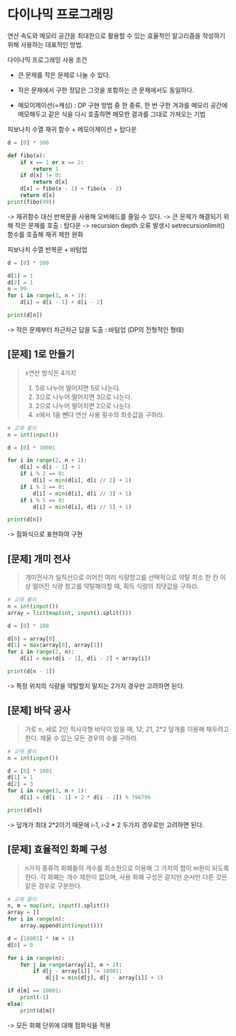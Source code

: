 # 다이나믹 프로그래밍

연산 속도와 메모리 공간을 최대한으로 활용할 수 있는 효율적인 알고리즘을 작성하기 위해 사용하는 대표적인 방법.

다이나믹 프로그래밍 사용 조건
- 큰 문제를 작은 문제로 나눌 수 있다.
- 작은 문제에서 구한 정답은 그것을 포함하는 큰 문제에서도 동일하다.

- 메모이제이션(=캐싱) : DP 구현 방법 중 한 종류, 한 번 구한 겨과를 메모리 공간에 메모해두고 같은 식을 다시 호출하면 메모한 결과를 그대로 가져오는 기법

피보나치 수열 재귀 함수 + 메모이제이션 + 탑다운
```python
d = [0] * 100

def fibo(x):
    if x == 1 or x == 2:
        return 1
    if d[x] != 0:
        return d[x]
    d[x] = fibo(x - 1) + fibo(x - 2)
    return d[x]
print(fibo(99))
```
-> 재귀함수 대신 반복문을 사용해 오버헤드를 줄일 수 있다.
-> 큰 문제가 해결되기 위해 작은 문제를 호출 : 탑다운
-> recursion depth 오류 발생시 setrecursionlimit() 함수를 호출해 재귀 제한 완화

피보나치 수열 반복문 + 바텀업
```python
d = [0] * 100

d[1] = 1
d[2] = 1
n = 99
for i in range(3, n + 1):
    d[i] = d[i - 1] + d[i - 2]

print(d[n])
```
-> 작은 문제부터 차근차근 답을 도출 : 바텀업 (DP의 전형적인 형태)

## [문제] 1로 만들기
> x연산 방식은 4가지
> 1. 5로 나누어 떨어지면 5로 나눈다.
> 2. 3으로 나누어 떨어지면 3으로 나눈다.
> 3. 2으로 나누어 떨어지면 2으로 나눈다.
> 4. x에서 1을 뺀다
> 연산 사용 횟수의 최솟값을 구하라.

```python
# 교재 풀이
n = int(input())

d = [0] * 30001

for i in range(2, n + 1):
    d[i] = d[i - 1] + 1
    if i % 2 == 0:
        d[i] = min(d[i], d[i // 2] + 1)
    if i % 3 == 0:
        d[i] = min(d[i], d[i // 3] + 1)
    if i % 5 == 0:
        d[i] = min(d[i], d[i // 5] + 1)

print(d[n])
```
-> 점화식으로 표현하여 구현

## [문제] 개미 전사
> 개미전사가 일직선으로 이어진 여러 식량창고를 선택적으로 약탈
> 최소 한 칸 이상 떨어진 식량 창고를 약탈해야할 때, 획득 식량의 최댓값을 구하라.


```python
# 교재 풀이
n = int(input())
array = list(map(int, input().split()))

d = [0] * 100

d[0] = array[0]
d[1] = max(array[0], array[1])
for i in range(2, n):
    d[i] = max(d[i - 1], d[i - 2] + array[i])

print(d[n - 1])
```
-> 특정 위치의 식량을 약탈할지 말지는 2가지 경우만 고려하면 된다.

## [문제] 바닥 공사
> 가로 n, 세로 2인 직사각형 바닥이 있을 때, 1*2, 2*1, 2*2 덮개를 이용해 채우려고 한다.
> 채울 수 있는 모든 경우의 수를 구하라.

```python
# 교재 풀이
n = int(input())

d = [0] * 1001
d[1] = 1
d[2] = 3
for i in range(3, n + 1):
    d[i] = (d[i - 1] + 2 * d[i - 2]) % 796796

print(d[n])
```
-> 덮개가 최대 2*2이기 때문에 i-1, i-2 * 2 두가지 경우로만 고려하면 된다.

## [문제] 효율적인 화폐 구성
> n가지 종류의 화폐들의 개수를 최소한으로 이용해 그 가치의 합이 m원이 되도록 한다.
> 각 화폐는 개수 제한이 없으며, 사용 화폐 구성은 같지만 순서만 다른 것은 같은 경우로 구분한다.

```python
# 교재 풀이
n, m = map(int, input().split())
array = []
for i in range(n):
    array.append(int(input()))

d = [10001] * (m + 1)
d[0] = 0

for i in range(n):
    for j in range(array[i], m + 1):
        if d[j - array[i]] != 10001:
            d[j] = min(d[j], d[j - array[i]] + 1)

if d[m] == 10001:
    print(-1)
else:
    print(d[m])
```
-> 모든 화폐 단위에 대해 점화식을 적용